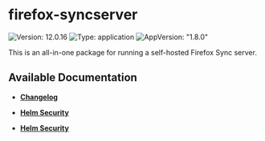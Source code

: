 # firefox-syncserver

![Version: 12.0.16](https://img.shields.io/badge/Version-12.0.16-informational?style=flat-square) ![Type: application](https://img.shields.io/badge/Type-application-informational?style=flat-square) ![AppVersion: "1.8.0"](https://img.shields.io/badge/AppVersion-"1.8.0"-informational?style=flat-square)

This is an all-in-one package for running a self-hosted Firefox Sync server.

## Available Documentation

- [**Changelog**](CHANGELOG)

- [**Helm Security**](container-security)

- [**Helm Security**](helm-security)

